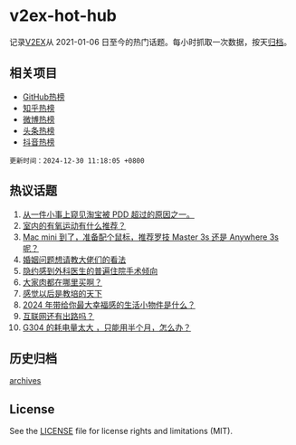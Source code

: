# v2ex-hot-hub

 记录[V2EX](https://www.v2ex.com/)从 2021-01-06 日至今的热门话题。每小时抓取一次数据，按天[归档](archives)。
 
 ## 相关项目

- [GitHub热榜](https://github.com/lonnyzhang423/github-hot-hub)
- [知乎热榜](https://github.com/lonnyzhang423/zhihu-hot-hub)
- [微博热榜](https://github.com/lonnyzhang423/weibo-hot-hub)
- [头条热榜](https://github.com/lonnyzhang423/toutiao-hot-hub)
- [抖音热榜](https://github.com/lonnyzhang423/douyin-hot-hub)


 `更新时间：2024-12-30 11:18:05 +0800`

## 热议话题

1. [从一件小事上窥见淘宝被 PDD 超过的原因之一。](https://www.v2ex.com/t/1101071)
1. [室内的有氧运动有什么推荐？](https://www.v2ex.com/t/1101017)
1. [Mac mini 到了，准备配个鼠标，推荐罗技 Master 3s 还是 Anywhere 3s 呢？](https://www.v2ex.com/t/1101098)
1. [婚姻问题想请教大佬们的看法](https://www.v2ex.com/t/1101085)
1. [隐约感到外科医生的普遍住院手术倾向](https://www.v2ex.com/t/1101140)
1. [大家肉都在哪里买啊？](https://www.v2ex.com/t/1101038)
1. [感觉以后是教培的天下](https://www.v2ex.com/t/1101084)
1. [2024 年带给你最大幸福感的生活小物件是什么？](https://www.v2ex.com/t/1101144)
1. [互联网还有出路吗？](https://www.v2ex.com/t/1101045)
1. [G304 的耗电量太大 ，只能用半个月，怎么办？](https://www.v2ex.com/t/1101149)

## 历史归档

[archives](archives)

## License

See the [LICENSE](LICENSE) file for license rights and limitations (MIT).
